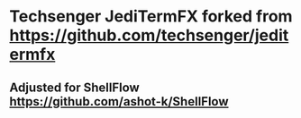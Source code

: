 # Techsenger JediTermFX forked from https://github.com/techsenger/jeditermfx
## Adjusted for ShellFlow https://github.com/ashot-k/ShellFlow